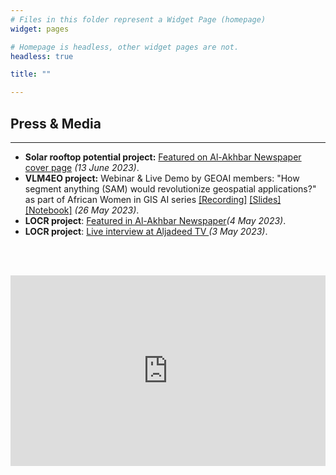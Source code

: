 ```yaml
---
# Files in this folder represent a Widget Page (homepage)
widget: pages

# Homepage is headless, other widget pages are not.
headless: true

title: ""

---
```

<div class="container">
	<div class="mt-4">
		<section>
			<h1 class="mobile">Press & Media</h1>
			<hr />
			<div class="row">
				<div class="col-md-12">
					<ul>
						<li><strong>Solar rooftop potential project:</strong> <a href="https://al-akhbar.com/Community/364188" target="_blank">Featured on Al-Akhbar Newspaper</a> 
						<a href="https://www.linkedin.com/posts/alighandour_featured-today-on-the-cover-page-of-al-akhbar-activity-7074321199274565633-yF8m" target="_blank">cover page</a> <i>(13 June 2023)</i>.</li>
						<li><strong>VLM4EO project:</strong> Webinar & Live Demo by GEOAI members: "How segment anything (SAM) would revolutionize geospatial applications?" as part of African Women in GIS AI series <a href="https://www.youtube.com/watch?v=0gaQHdAFrzA" target="_blank">[Recording]</a> <a href="../media/SAM_26May2023/SAM_AliGhandour_26May2023.pdf" target="_blank">[Slides]</a> 
						<a href="https://colab.research.google.com/github/geoaigroup/geogroup-website/blob/main/content/media/SAM_26May2023/SAM_GEOAI_Demo.ipynb" target="_blank">[Notebook]</a> <i>(26 May 2023)</i>.</li>
						<li><strong>LOCR project</strong>: <a href="https://al-akhbar.com/Community/361987/" target="_blank">Featured in Al-Akhbar Newspaper</a><i>(4 May 2023)</i>.
						</li>
						<li><strong>LOCR project</strong>: <a target="_none" href="https://www.facebook.com/tamara.elzein1977/videos/253008400476438">Live interview at Aljadeed TV
						</a><i>(3 May 2023)</i>.</li>
					</ul>
				</div>
			</div>			
		</section>
	</div>
</div>

<br><br>
<iframe width="540" height="305" src="https://14acb9c5.sibforms.com/serve/MUIFAI4gEdKD_LM6xiGYxxHUfETq9vt20Qyar4MQKGGsut4ZpEjt5uBDzyciRnn_wLTa95sWSfH3puGlQHDSKqapompWo1Lw6ybOs0tzHSYH10ozihLgLzOfuXPybfGM_m_rnfNhyomP8Rg2_3pb-2hbMgsz4ybKaNdZA_FUEuF04518f1qtbSBdSMGFXNNFvLP5M0JSnK6e5x-P" frameborder="0" scrolling="auto" allowfullscreen style="display: block;margin-left: auto;margin-right: auto;max-width: 100%;"></iframe>